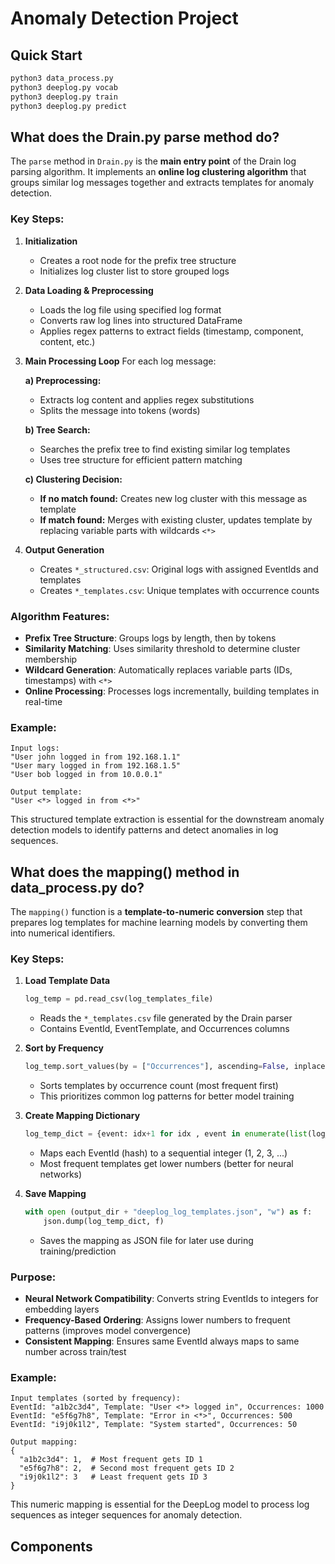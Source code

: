 # Anomaly Detection Project

## Quick Start
```bash
python3 data_process.py
python3 deeplog.py vocab
python3 deeplog.py train
python3 deeplog.py predict
```

## What does the Drain.py parse method do?

The `parse` method in `Drain.py` is the **main entry point** of the Drain log parsing algorithm. It implements an **online log clustering algorithm** that groups similar log messages together and extracts templates for anomaly detection.

### Key Steps:

1. **Initialization**
   - Creates a root node for the prefix tree structure
   - Initializes log cluster list to store grouped logs

2. **Data Loading & Preprocessing**
   - Loads the log file using specified log format
   - Converts raw log lines into structured DataFrame
   - Applies regex patterns to extract fields (timestamp, component, content, etc.)

3. **Main Processing Loop**
   For each log message:
   
   **a) Preprocessing:**
   - Extracts log content and applies regex substitutions
   - Splits the message into tokens (words)
   
   **b) Tree Search:**
   - Searches the prefix tree to find existing similar log templates
   - Uses tree structure for efficient pattern matching
   
   **c) Clustering Decision:**
   - **If no match found:** Creates new log cluster with this message as template
   - **If match found:** Merges with existing cluster, updates template by replacing variable parts with wildcards `<*>`

4. **Output Generation**
   - Creates `*_structured.csv`: Original logs with assigned EventIds and templates
   - Creates `*_templates.csv`: Unique templates with occurrence counts

### Algorithm Features:

- **Prefix Tree Structure**: Groups logs by length, then by tokens
- **Similarity Matching**: Uses similarity threshold to determine cluster membership
- **Wildcard Generation**: Automatically replaces variable parts (IDs, timestamps) with `<*>`
- **Online Processing**: Processes logs incrementally, building templates in real-time

### Example:
```
Input logs:
"User john logged in from 192.168.1.1"
"User mary logged in from 192.168.1.5" 
"User bob logged in from 10.0.0.1"

Output template:
"User <*> logged in from <*>"
```

This structured template extraction is essential for the downstream anomaly detection models to identify patterns and detect anomalies in log sequences.

## What does the mapping() method in data_process.py do?

The `mapping()` function is a **template-to-numeric conversion** step that prepares log templates for machine learning models by converting them into numerical identifiers.

### Key Steps:

1. **Load Template Data**
   ```python
   log_temp = pd.read_csv(log_templates_file)
   ```
   - Reads the `*_templates.csv` file generated by the Drain parser
   - Contains EventId, EventTemplate, and Occurrences columns

2. **Sort by Frequency**
   ```python
   log_temp.sort_values(by = ["Occurrences"], ascending=False, inplace=True)
   ```
   - Sorts templates by occurrence count (most frequent first)
   - This prioritizes common log patterns for better model training

3. **Create Mapping Dictionary**
   ```python
   log_temp_dict = {event: idx+1 for idx , event in enumerate(list(log_temp["EventId"])) }
   ```
   - Maps each EventId (hash) to a sequential integer (1, 2, 3, ...)
   - Most frequent templates get lower numbers (better for neural networks)

4. **Save Mapping**
   ```python
   with open (output_dir + "deeplog_log_templates.json", "w") as f:
       json.dump(log_temp_dict, f)
   ```
   - Saves the mapping as JSON file for later use during training/prediction

### Purpose:
- **Neural Network Compatibility**: Converts string EventIds to integers for embedding layers
- **Frequency-Based Ordering**: Assigns lower numbers to frequent patterns (improves model convergence)
- **Consistent Mapping**: Ensures same EventId always maps to same number across train/test

### Example:
```
Input templates (sorted by frequency):
EventId: "a1b2c3d4", Template: "User <*> logged in", Occurrences: 1000
EventId: "e5f6g7h8", Template: "Error in <*>", Occurrences: 500
EventId: "i9j0k1l2", Template: "System started", Occurrences: 50

Output mapping:
{
  "a1b2c3d4": 1,  # Most frequent gets ID 1
  "e5f6g7h8": 2,  # Second most frequent gets ID 2
  "i9j0k1l2": 3   # Least frequent gets ID 3
}
```

This numeric mapping is essential for the DeepLog model to process log sequences as integer sequences for anomaly detection.

## Components


